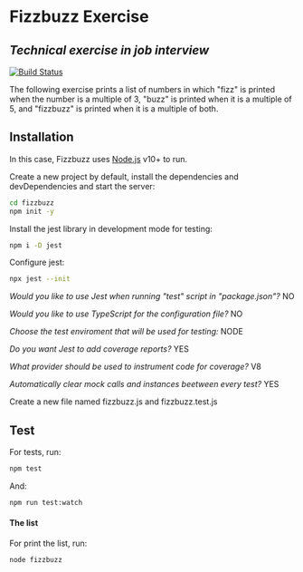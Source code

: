 # Fizzbuzz Exercise
## _Technical exercise in job interview_


[![Build Status](https://travis-ci.org/joemccann/dillinger.svg?branch=master)](https://travis-ci.org/joemccann/dillinger)

The following exercise prints a list of numbers in which "fizz" is printed when the number is a multiple of 3, "buzz" is printed when it is a multiple of 5, and "fizzbuzz" is printed when it is a multiple of both.


## Installation

In this case, Fizzbuzz uses [Node.js](https://nodejs.org/) v10+ to run.

Create a new project by default, install the dependencies and devDependencies and start the server:

```sh
cd fizzbuzz
npm init -y
```
Install the jest library in development mode for testing:
```sh
npm i -D jest
```
Configure jest:
```sh
npx jest --init
```
_Would you like to use Jest when running "test" script in "package.json"?_ NO

_Would you like to use TypeScript for the configuration file?_ NO

_Choose the test enviroment that will be used for testing:_ NODE

_Do you want Jest to add coverage reports?_ YES

_What provider should be used to instrument code for coverage?_ V8

_Automatically clear mock calls and instances beetween every test?_ YES


Create a new file named fizzbuzz.js and fizzbuzz.test.js

## Test

For tests, run:

```sh
npm test
```

And:

```sh
npm run test:watch
```

#### The list
For print the list, run:

```sh
node fizzbuzz
```

